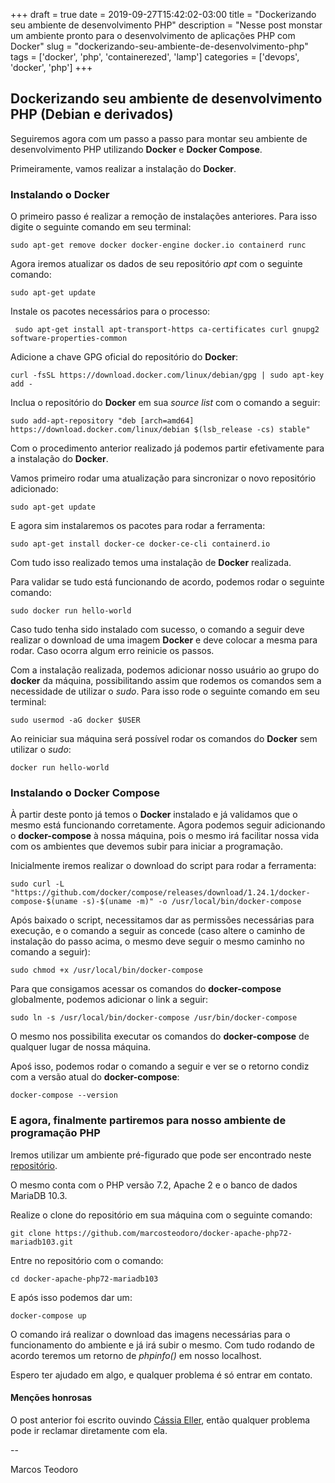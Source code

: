 +++ 
draft = true
date = 2019-09-27T15:42:02-03:00
title = "Dockerizando seu ambiente de desenvolvimento PHP"
description = "Nesse post monstar um ambiente pronto para o desenvolvimento de aplicações PHP com Docker"
slug = "dockerizando-seu-ambiente-de-desenvolvimento-php" 
tags = ['docker', 'php', 'containerezed', 'lamp']
categories = ['devops', 'docker', 'php']
+++

## Dockerizando seu ambiente de desenvolvimento PHP (Debian e derivados)

Seguiremos agora com um passo a passo para montar seu ambiente de desenvolvimento PHP utilizando **Docker** e **Docker Compose**.

Primeiramente, vamos realizar a instalação do **Docker**.

### Instalando o **Docker**

O primeiro passo é realizar a remoção de instalações anteriores. Para isso digite o seguinte comando em seu terminal: 

``
sudo apt-get remove docker docker-engine docker.io containerd runc
``

Agora iremos atualizar os dados de seu repositório *apt* com o seguinte comando: 

``
sudo apt-get update
``

Instale os pacotes necessários para o processo: 

`` 
sudo apt-get install apt-transport-https ca-certificates curl gnupg2 software-properties-common
``


Adicione a chave GPG oficial do repositório do **Docker**:

``
curl -fsSL https://download.docker.com/linux/debian/gpg | sudo apt-key add -
``

Inclua o repositório do **Docker** em sua *source list* com o comando a seguir: 

``
sudo add-apt-repository "deb [arch=amd64] https://download.docker.com/linux/debian $(lsb_release -cs) stable"
``

Com o procedimento anterior realizado já podemos partir efetivamente para a instalação do **Docker**.

Vamos primeiro rodar uma atualização para sincronizar o novo repositório adicionado: 

``
sudo apt-get update
``

E agora sim instalaremos os pacotes para rodar a ferramenta: 

``
sudo apt-get install docker-ce docker-ce-cli containerd.io
``

Com tudo isso realizado  temos uma instalação de **Docker** realizada. 

Para validar se tudo está funcionando de acordo, podemos rodar o seguinte comando: 

``
sudo docker run hello-world
``

Caso tudo tenha sido instalado com sucesso, o comando a seguir deve realizar o download de uma imagem **Docker** e deve colocar a mesma para rodar. Caso ocorra algum erro reinicie os passos.

Com a instalação realizada, podemos adicionar nosso usuário ao grupo do **docker** da máquina, possibilitando assim que rodemos os comandos sem a necessidade de utilizar o *sudo*. Para isso rode o seguinte comando em seu terminal:

``
sudo usermod -aG docker $USER
``

Ao reiniciar sua máquina será possível rodar os comandos do **Docker** sem utilizar o *sudo*:

``
docker run hello-world
``

### Instalando o **Docker Compose**

À partir deste ponto já temos o **Docker** instalado e já validamos que o mesmo está funcionando corretamente. Agora podemos seguir adicionando o **docker-compose** à nossa máquina, pois o mesmo irá facilitar nossa vida com os ambientes que devemos subir para iniciar a programação.

Inicialmente iremos realizar o download do script para rodar a ferramenta: 

``
sudo curl -L "https://github.com/docker/compose/releases/download/1.24.1/docker-compose-$(uname -s)-$(uname -m)" -o /usr/local/bin/docker-compose
``

Após baixado o script, necessitamos dar as permissões necessárias para execução, e o comando a seguir as concede (caso altere o caminho de instalação do passo acima, o mesmo deve seguir o mesmo caminho no comando a seguir): 

``
sudo chmod +x /usr/local/bin/docker-compose
``

Para que consigamos acessar os comandos do **docker-compose** globalmente, podemos adicionar o link a seguir: 

``
sudo ln -s /usr/local/bin/docker-compose /usr/bin/docker-compose
``

O mesmo nos possibilita executar os comandos do **docker-compose** de qualquer lugar de nossa máquina.

Apoś isso, podemos rodar o comando a seguir e ver se o retorno condiz com a versão atual do **docker-compose**: 

``
docker-compose --version
``

### E agora, finalmente  partiremos para nosso ambiente de programação PHP

Iremos utilizar um ambiente pré-figurado que pode ser encontrado neste [repositório](https://github.com/marcosteodoro/docker-apache-php72-mariadb103).

O mesmo conta com o PHP versão 7.2, Apache 2 e o banco de dados MariaDB 10.3.

Realize o clone do repositório em sua máquina com o seguinte comando: 

``
git clone https://github.com/marcosteodoro/docker-apache-php72-mariadb103.git
``

Entre no repositório com o comando:

``
cd docker-apache-php72-mariadb103
``

E após isso podemos dar um:

``
docker-compose up
`` 

O comando irá realizar o download das imagens necessárias para o funcionamento do ambiente e já irá subir o mesmo. Com tudo rodando de acordo teremos um retorno de *phpinfo()* em nosso localhost.

Espero ter ajudado em algo, e qualquer problema é só entrar em contato.

#### Menções honrosas

O post anterior foi escrito ouvindo [Cássia Eller](https://open.spotify.com/artist/10naVTwNjE50daQVrN0bXh?si=r1CTAJGMQDivpA9CNEBr5A), então qualquer problema pode ir reclamar diretamente com ela.

-\-

Marcos Teodoro

